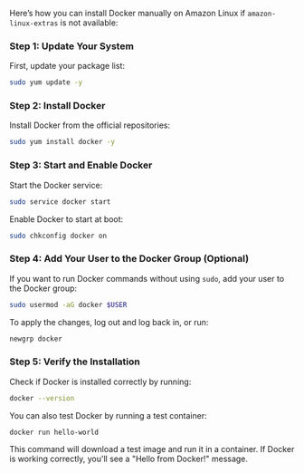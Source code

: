 Here’s how you can install Docker manually on Amazon Linux if `amazon-linux-extras` is not available:

### Step 1: Update Your System

First, update your package list:

```bash
sudo yum update -y
```

### Step 2: Install Docker

Install Docker from the official repositories:

```bash
sudo yum install docker -y
```

### Step 3: Start and Enable Docker

Start the Docker service:

```bash
sudo service docker start
```

Enable Docker to start at boot:

```bash
sudo chkconfig docker on
```

### Step 4: Add Your User to the Docker Group (Optional)

If you want to run Docker commands without using `sudo`, add your user to the Docker group:

```bash
sudo usermod -aG docker $USER
```

To apply the changes, log out and log back in, or run:

```bash
newgrp docker
```

### Step 5: Verify the Installation

Check if Docker is installed correctly by running:

```bash
docker --version
```

You can also test Docker by running a test container:

```bash
docker run hello-world
```

This command will download a test image and run it in a container. If Docker is working correctly, you'll see a "Hello from Docker!" message.
